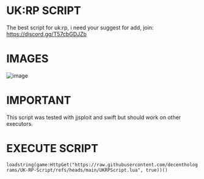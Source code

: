 # UK:RP SCRIPT
The best script for uk:rp, i need your suggest for add, join: https://discord.gg/T57cbGDJZb

# IMAGES

![image](https://github.com/user-attachments/assets/c9db1972-142c-4b60-b298-d7b6808b36f9)

# IMPORTANT

This script was tested with jjsploit and swift but should work on other executors.

# EXECUTE SCRIPT

`loadstring(game:HttpGet("https://raw.githubusercontent.com/decentholograms/UK-RP-Script/refs/heads/main/UKRPScript.lua", true))()`



